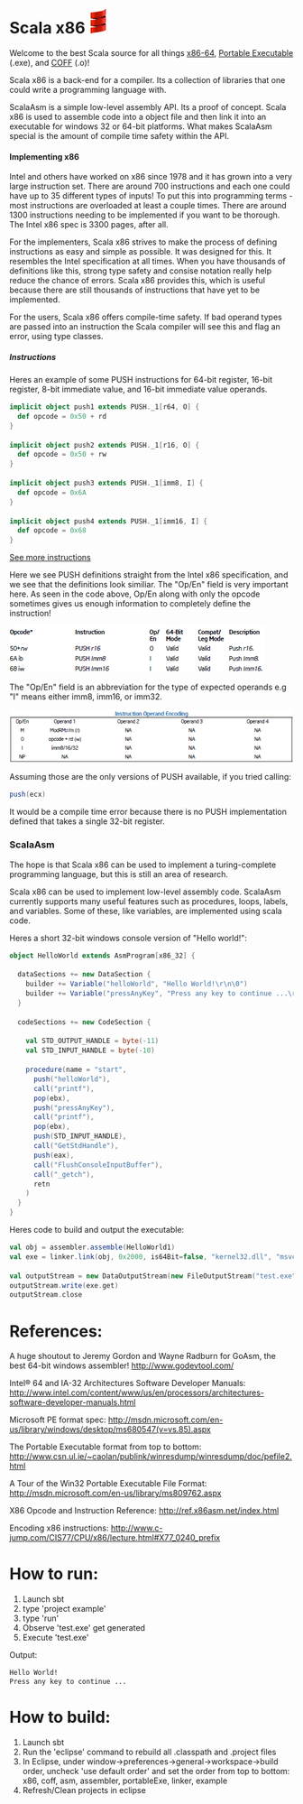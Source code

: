 Scala x86 ![Alt text](/example/smooth-spiral.png)
========

Welcome to the best Scala source for all things [x86-64](http://en.wikipedia.org/wiki/X86), [Portable Executable](http://en.wikipedia.org/wiki/Portable_Executable) (.exe), and [COFF](http://en.wikipedia.org/wiki/COFF) (.o)!

Scala x86 is a back-end for a compiler.  Its a collection of libraries that one could write a programming language with.

ScalaAsm is a simple low-level assembly API.  Its a proof of concept.  Scala x86 is used to assemble code into a object file and then link it into an executable for windows 32 or 64-bit platforms.  What makes ScalaAsm special is the amount of compile time safety within the API.

#### Implementing x86

Intel and others have worked on x86 since 1978 and it has grown into a very large instruction set.  There are around 700 instructions and each one could have up to 35 different types of inputs!  To put this into programming terms - most instructions are overloaded at least a couple times.  There are around 1300 instructions needing to be implemented if you want to be thorough.  The Intel x86 spec is 3300 pages, after all.

For the implementers, Scala x86 strives to make the process of defining instructions as easy and simple as possible.  It was designed for this.  It resembles the Intel specification at all times.  When you have thousands of definitions like this, strong type safety and consise notation really help reduce the chance of errors.  Scala x86 provides this, which is useful because there are still thousands of instructions that have yet to be implemented.

For the users, Scala x86 offers compile-time safety.  If bad operand types are passed into an instruction the Scala compiler will see this and flag an error, using type classes. 

##### Instructions

Heres an example of some PUSH instructions for 64-bit register, 16-bit register, 8-bit immediate value, and 16-bit immediate value operands.

```scala
implicit object push1 extends PUSH._1[r64, O] {
  def opcode = 0x50 + rd
}

implicit object push2 extends PUSH._1[r16, O] {
  def opcode = 0x50 + rw
}
  
implicit object push3 extends PUSH._1[imm8, I] {
  def opcode = 0x6A
}
  
implicit object push4 extends PUSH._1[imm16, I] {
  def opcode = 0x68
}
```

[See more instructions](/x86/src/main/scala/com/scalaAsm/x86/Instructions/Standard "More instructions")

Here we see PUSH definitions straight from the Intel x86 specification, and we see that the definitions look similiar. The "Op/En" field is very important here. As seen in the code above, Op/En along with only the opcode sometimes gives us enough information to completely define the instruction!

![Alt text](/example/push.png "PUSH examples")

The "Op/En" field is an abbreviation for the type of expected operands e.g "I" means either imm8, imm16, or imm32.

![Alt text](/example/pushOpEncoding.png "PUSH examples")


Assuming those are the only versions of PUSH available, if you tried calling:

```scala
push(ecx)
```

It would be a compile time error because there is no PUSH implementation defined that takes a single 32-bit register.

### ScalaAsm

The hope is that Scala x86 can be used to implement a turing-complete programming language, but this is still an area of research.

Scala x86 can be used to implement low-level assembly code. ScalaAsm currently supports many useful features such as procedures, loops, labels, and variables.  Some of these, like variables, are implemented using scala code.

Heres a short 32-bit windows console version of "Hello world!":

```scala
object HelloWorld extends AsmProgram[x86_32] {
  
  dataSections += new DataSection {
    builder += Variable("helloWorld", "Hello World!\r\n\0")
    builder += Variable("pressAnyKey", "Press any key to continue ...\r\n\0")
  }

  codeSections += new CodeSection {
    
    val STD_OUTPUT_HANDLE = byte(-11)
    val STD_INPUT_HANDLE = byte(-10)

    procedure(name = "start",
      push("helloWorld"),
      call("printf"),
      pop(ebx),
      push("pressAnyKey"),
      call("printf"),
      pop(ebx),
      push(STD_INPUT_HANDLE),
      call("GetStdHandle"),
      push(eax),
      call("FlushConsoleInputBuffer"),
      call("_getch"),
      retn
    )
  }
}
```

Heres code to build and output the executable:

```scala
val obj = assembler.assemble(HelloWorld1)
val exe = linker.link(obj, 0x2000, is64Bit=false, "kernel32.dll", "msvcrt.dll")

val outputStream = new DataOutputStream(new FileOutputStream("test.exe"));
outputStream.write(exe.get)
outputStream.close
```

References:
========

A huge shoutout to Jeremy Gordon and Wayne Radburn for GoAsm, the best 64-bit windows assembler!
http://www.godevtool.com/

Intel® 64 and IA-32 Architectures Software Developer Manuals: http://www.intel.com/content/www/us/en/processors/architectures-software-developer-manuals.html

Microsoft PE format spec:
http://msdn.microsoft.com/en-us/library/windows/desktop/ms680547(v=vs.85).aspx

The Portable Executable format from top to bottom:
http://www.csn.ul.ie/~caolan/publink/winresdump/winresdump/doc/pefile2.html

A Tour of the Win32 Portable Executable File Format:
http://msdn.microsoft.com/en-us/library/ms809762.aspx

X86 Opcode and Instruction Reference:
http://ref.x86asm.net/index.html

Encoding x86 instructions:
http://www.c-jump.com/CIS77/CPU/x86/lecture.html#X77_0240_prefix

How to run:
========

1. Launch sbt
2. type 'project example'
3. type 'run'
4. Observe 'test.exe' get generated
5. Execute 'test.exe'

Output:
```
Hello World!
Press any key to continue ...
```

How to build:
========

1. Launch sbt
2. Run the 'eclipse' command to rebuild all .classpath and .project files
3. In Eclipse, under window->preferences->general->workspace->build order, uncheck 'use default order' and set the order from top to bottom: x86, coff, asm, assembler, portableExe, linker, example
4. Refresh/Clean projects in eclipse


